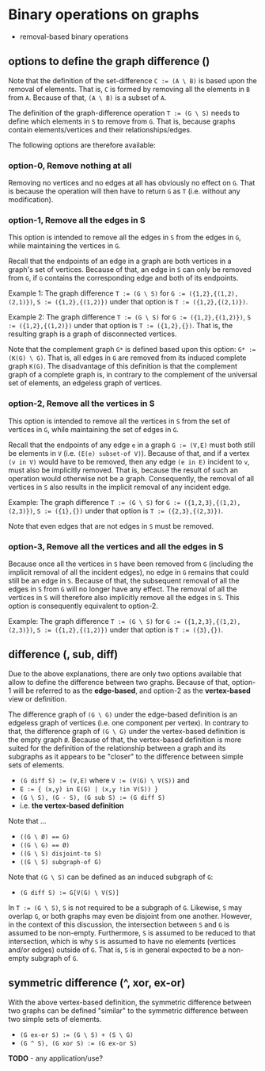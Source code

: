 
<!-- ======================================================================= -->
# Binary operations on graphs

* removal-based binary operations

<!-- ======================================================================= -->
## options to define the graph difference (\)

Note that the definition of the set-difference `C := (A \ B)` is based upon
the removal of elements. That is, `C` is formed by removing all the elements
in `B` from `A`. Because of that, `(A \ B)` is a subset of `A`.

The definition of the graph-difference operation `T := (G \ S)` needs to
define which elements in `S` to remove from `G`. That is, because graphs
contain elements/vertices and their relationships/edges.

The following options are therefore available:

### option-0, Remove nothing at all

Removing no vertices and no edges at all has obviously no effect on `G`. That
is because the operation will then have to return `G` as `T` (i.e. without any
modification).

### option-1, Remove all the edges in S

This option is intended to remove all the edges in `S` from the edges in `G`,
while maintaining the vertices in `G`.

Recall that the endpoints of an edge in a graph are both vertices in a graph's
set of vertices. Because of that, an edge in `S` can only be removed from `G`,
if `G` contains the corresponding edge and both of its endpoints.

Example 1: The graph difference `T := (G \ S)` for `G := ({1,2},{(1,2),(2,1)})`,
`S := ({1,2},{(1,2)})` under that option is `T := ({1,2},{(2,1)})`.

Example 2: The graph difference `T := (G \ S)` for `G := ({1,2},{(1,2)})`,
`S := ({1,2},{(1,2)})` under that option is `T := ({1,2},{})`. That is, the
resulting graph is a graph of disconnected vertices.

Note that the complement graph `G*` is defined based upon this option:
`G* := (K(G) \ G)`. That is, all edges in `G` are removed from its induced
complete graph `K(G)`. The disadvantage of this definition is that the
complement graph of a complete graph is, in contrary to the complement of
the universal set of elements, an edgeless graph of vertices.

### option-2, Remove all the vertices in S

This option is intended to remove all the vertices in `S` from the set of
vertices in `G`, while maintaining the set of edges in `G`.

Recall that the endpoints of any edge `e` in a graph `G := (V,E)` must both
still be elements in `V` (i.e. `(E(e) subset-of V)`). Because of that, and if
a vertex `(v in V)` would have to be removed, then any edge `(e in E)` incident
to `v`, must also be implicitly removed. That is, because the result of such
an operation would otherwise not be a graph. Consequently, the removal of all
vertices in `S` also results in the implicit removal of any incident edge.

Example: The graph difference `T := (G \ S)` for `G := ({1,2,3},{(1,2),(2,3)})`,
`S := ({1},{})` under that option is `T := ({2,3},{(2,3)})`.

Note that even edges that are not edges in `S` must be removed.

### option-3, Remove all the vertices and all the edges in S

Because once all the vertices in `S` have been removed from `G` (including the
implicit removal of all the incident edges), no edge in `G` remains that could
still be an edge in `S`. Because of that, the subsequent removal of all the
edges in `S` from `G` will no longer have any effect. The removal of all the
vertices in `S` will therefore also implicitly remove all the edges in `S`.
This option is consequently equivalent to option-2.

Example: The graph difference `T := (G \ S)` for `G := ({1,2,3},{(1,2),(2,3)})`,
`S := ({1,2},{(1,2)})` under that option is `T := ({3},{})`.

<!-- ======================================================================= -->
## difference (\, sub, diff)

Due to the above explanations, there are only two options available that allow
to define the difference between two graphs. Because of that, option-1 will be
referred to as the **edge-based**, and option-2 as the **vertex-based** view or
definition.

The difference graph of `(G \ G)` under the edge-based definition is an edgeless
graph of vertices (i.e. one component per vertex). In contrary to that, the
difference graph of `(G \ G)` under the vertex-based definition is the empty
graph `Ø`. Because of that, the vertex-based definition is more suited for the
definition of the relationship between a graph and its subgraphs as it appears
to be "closer" to the difference between simple sets of elements.

* `(G diff S) := (V,E)` where `V := (V(G) \ V(S))` and
* `E := { (x,y) in E(G) | (x,y !in V(S)) }`
* `(G \ S), (G - S), (G sub S) := (G diff S)`
* i.e. **the vertex-based definition**

Note that ...

* `((G \ Ø) == G)`
* `((G \ G) == Ø)`
* `((G \ S) disjoint-to S)`
* `((G \ S) subgraph-of G)`

Note that `(G \ S)` can be defined as an induced subgraph of `G`:

* `(G diff S) := G[V(G) \ V(S)]`

In `T := (G \ S)`, `S` is not required to be a subgraph of `G`. Likewise,
`S` may overlap `G`, or both graphs may even be disjoint from one another.
However, in the context of this discussion, the intersection between `S` and
`G` is assumed to be non-empty. Furthermore, `S` is assumed to be reduced to
that intersection, which is why `S` is assumed to have no elements (vertices
and/or edges) outside of `G`. That is, `S` is in general expected to be a
non-empty subgraph of `G`.

<!-- ======================================================================= -->
## symmetric difference (^, xor, ex-or)

With the above vertex-based definition, the symmetric difference between two
graphs can be defined "similar" to the symmetric difference between two simple
sets of elements.

* `(G ex-or S) := (G \ S) + (S \ G)`
* `(G ^ S), (G xor S) := (G ex-or S)`

**TODO** - any application/use?
